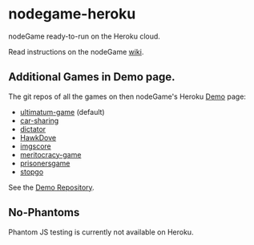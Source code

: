 # nodegame-heroku

nodeGame ready-to-run on the Heroku cloud.

Read instructions on the nodeGame [wiki](https://github.com/nodeGame/nodegame/wiki/nodeGame-on-Heroku).


## Additional Games in Demo page.

The git repos of all the games on then nodeGame's Heroku [Demo](https://nodegamedemo.herokuapp.com/) page:

 - [ultimatum-game](https://github.com/nodeGame/ultimatum-game) (default)
 - [car-sharing](https://github.com/nodeGame/car-sharing)
 - [dictator](https://github.com/nodeGame/dictator)
 - [HawkDove](https://github.com/ewenw/HawkDove)
 - [imgscore](https://github.com/nodeGame/imgscore)
 - [meritocracy-game](https://github.com/nodeGame/meritocracy-game)
 - [prisonersgame](https://github.com/shakty/prisonersgame)
 - [stopgo](https://github.com/nodeGame/stopgo)

See the [Demo Repository](https://nodeGame/nodegamedemo).

## No-Phantoms

Phantom JS testing is currently not available on Heroku.
